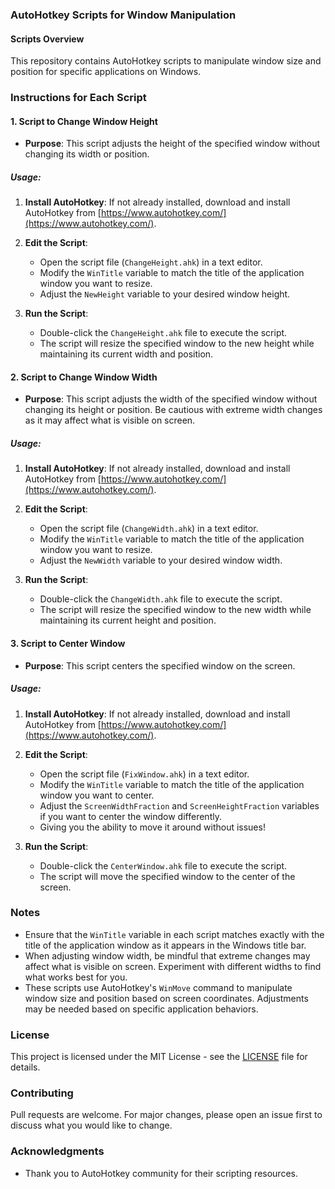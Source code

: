 ### AutoHotkey Scripts for Window Manipulation

#### Scripts Overview

This repository contains AutoHotkey scripts to manipulate window size and position for specific applications on Windows.

### Instructions for Each Script

#### 1. Script to Change Window Height

- **Purpose**: This script adjusts the height of the specified window without changing its width or position.

##### Usage:

1. **Install AutoHotkey**: If not already installed, download and install AutoHotkey from [https://www.autohotkey.com/](https://www.autohotkey.com/).

2. **Edit the Script**:
   - Open the script file (`ChangeHeight.ahk`) in a text editor.
   - Modify the `WinTitle` variable to match the title of the application window you want to resize.
   - Adjust the `NewHeight` variable to your desired window height.

3. **Run the Script**:
   - Double-click the `ChangeHeight.ahk` file to execute the script.
   - The script will resize the specified window to the new height while maintaining its current width and position.

#### 2. Script to Change Window Width

- **Purpose**: This script adjusts the width of the specified window without changing its height or position. Be cautious with extreme width changes as it may affect what is visible on screen.

##### Usage:

1. **Install AutoHotkey**: If not already installed, download and install AutoHotkey from [https://www.autohotkey.com/](https://www.autohotkey.com/).

2. **Edit the Script**:
   - Open the script file (`ChangeWidth.ahk`) in a text editor.
   - Modify the `WinTitle` variable to match the title of the application window you want to resize.
   - Adjust the `NewWidth` variable to your desired window width.

3. **Run the Script**:
   - Double-click the `ChangeWidth.ahk` file to execute the script.
   - The script will resize the specified window to the new width while maintaining its current height and position.

#### 3. Script to Center Window

- **Purpose**: This script centers the specified window on the screen.

##### Usage:

1. **Install AutoHotkey**: If not already installed, download and install AutoHotkey from [https://www.autohotkey.com/](https://www.autohotkey.com/).

2. **Edit the Script**:
   - Open the script file (`FixWindow.ahk`) in a text editor.
   - Modify the `WinTitle` variable to match the title of the application window you want to center.
   - Adjust the `ScreenWidthFraction` and `ScreenHeightFraction` variables if you want to center the window differently.
   - Giving you the ability to move it around without issues!

3. **Run the Script**:
   - Double-click the `CenterWindow.ahk` file to execute the script.
   - The script will move the specified window to the center of the screen.

### Notes

- Ensure that the `WinTitle` variable in each script matches exactly with the title of the application window as it appears in the Windows title bar.
- When adjusting window width, be mindful that extreme changes may affect what is visible on screen. Experiment with different widths to find what works best for you.
- These scripts use AutoHotkey's `WinMove` command to manipulate window size and position based on screen coordinates. Adjustments may be needed based on specific application behaviors.

### License

This project is licensed under the MIT License - see the [LICENSE](LICENSE) file for details.

### Contributing

Pull requests are welcome. For major changes, please open an issue first to discuss what you would like to change.

### Acknowledgments

- Thank you to AutoHotkey community for their scripting resources.
